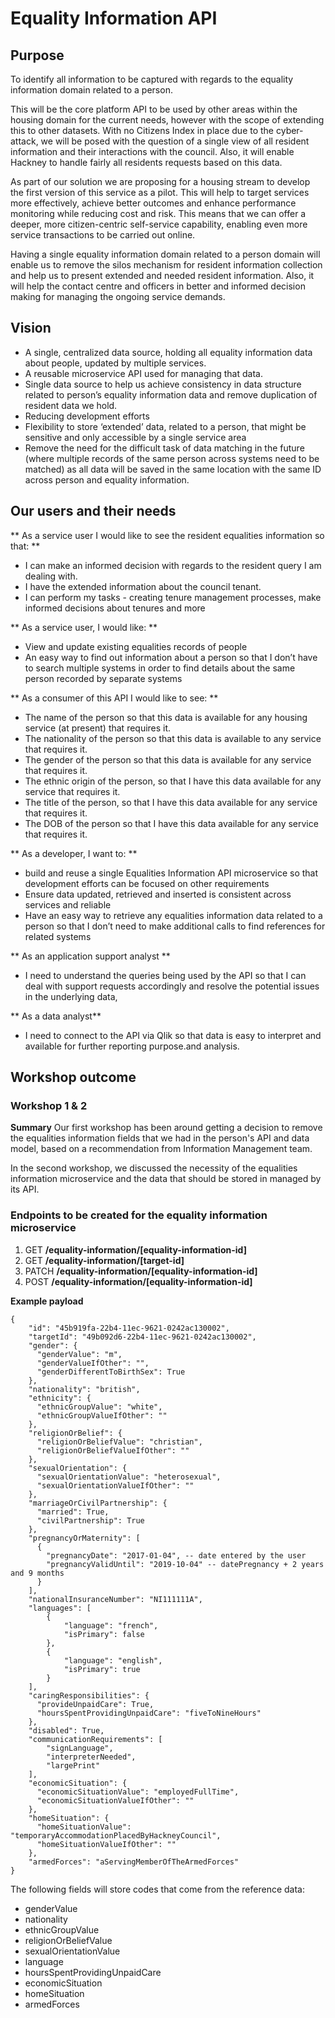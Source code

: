 # Equality Information API

## Purpose
To identify all information to be captured with regards to the equality information domain related to a person.

This will be the core platform API to be used by other areas within the housing domain for the current needs, however with the scope of extending this to other datasets. With no Citizens Index in place due to the cyber-attack, we will be posed with the question of a single view of all resident information and their interactions with the council. Also, it will enable Hackney to handle fairly all residents requests based on this data.

As part of our solution we are proposing for a housing stream to develop the first version of this service as a pilot. This will help to target services more effectively, achieve better outcomes and enhance performance monitoring while reducing cost and risk. This means that we can offer a deeper, more citizen-centric self-service capability, enabling even more service transactions to be carried out online.

Having a single equality information domain related to a person domain will enable us to remove the silos mechanism for resident information collection and help us to present extended and needed resident information. Also, it will help the contact centre and officers in better and informed decision making for managing the ongoing service demands.

## Vision
- A single, centralized data source, holding all equality information data about people, updated by multiple services.
- A reusable microservice API used for managing that data.
- Single data source to help us achieve consistency in data structure related to person’s equality information data and remove duplication of resident data we hold.
- Reducing development efforts
- Flexibility to store ‘extended’ data, related to a person, that might be sensitive and only accessible by a single service area
- Remove the need for the difficult task of data matching in the future (where multiple records of the same person across systems need to be matched) as all data will be saved in the same location with the same ID across person and equality information.

## Our users and their needs

** As a service user I would like to see the resident equalities information so that: **
- I can make an informed decision with regards to the resident query I am dealing with.
- I have the extended information about the council tenant.
- I can perform my tasks - creating tenure management processes, make informed decisions about tenures and more

** As a service user, I would like: **
- View and update existing equalities records of people
- An easy way to find out information about a person so that I don’t have to search multiple systems in order to find details about the same person recorded by separate systems

** As a consumer of this API I would like to see: **
- The name of the person so that this data is available for any housing service (at present) that requires it.
- The nationality of the person so that this data is available to any service that requires it.
- The gender of the person so that this data is available for any service that requires it.
- The ethnic origin of the person, so that I have this data available for any service that requires it.
- The title of the person, so that I have this data available for any service that requires it.
- The DOB of the person so that I have this data available for any service that requires it.

** As a developer, I want to: **
- build and reuse a single Equalities Information API microservice so that development efforts can be focused on other requirements
- Ensure data updated, retrieved and inserted is consistent across services and reliable
- Have an easy way to retrieve any equalities information data related to a person so that I don’t need to make additional calls to find references for related systems

** As an application  support analyst **
-  I need to understand the queries being used by the API so that I can deal with support requests accordingly and resolve the potential issues in the underlying data,

** As a data analyst**
-  I need to connect to the API via Qlik so that data is easy to interpret and available for further reporting purpose.and analysis.

## Workshop outcome
### Workshop 1 & 2

**Summary**
Our first workshop has been around getting a decision to remove the equalities information fields that we had in the person's API and data model, based on a recommendation from Information Management team.

In the second workshop, we discussed the necessity of the equalities information microservice and the data that should be stored in managed by its API.

### Endpoints to be created for the equality information microservice

1. GET **/equality-information/[equality-information-id]**
2. GET **/equality-information/[target-id]**
3. PATCH **/equality-information/[equality-information-id]**
4. POST **/equality-information/[equality-information-id]**

**Example payload**
```
{
    "id": "45b919fa-22b4-11ec-9621-0242ac130002",
    "targetId": "49b092d6-22b4-11ec-9621-0242ac130002",
    "gender": {
      "genderValue": "m",
      "genderValueIfOther": "",
      "genderDifferentToBirthSex": True
    },
    "nationality": "british",
    "ethnicity": {
      "ethnicGroupValue": "white",
      "ethnicGroupValueIfOther": ""
    },
    "religionOrBelief": {
      "religionOrBeliefValue": "christian",
      "religionOrBeliefValueIfOther": ""
    },
    "sexualOrientation": {
      "sexualOrientationValue": "heterosexual",
      "sexualOrientationValueIfOther": ""
    },
    "marriageOrCivilPartnership": {
      "married": True,
      "civilPartnership": True
    },
    "pregnancyOrMaternity": [
      {
        "pregnancyDate": "2017-01-04", -- date entered by the user
        "pregnancyValidUntil": "2019-10-04" -- datePregnancy + 2 years and 9 months
      }
    ],
    "nationalInsuranceNumber": "NI111111A",
    "languages": [
        {
            "language": "french",
            "isPrimary": false
        },
        {
            "language": "english",
            "isPrimary": true
        }
    ],
    "caringResponsibilities": {
      "provideUnpaidCare": True,
      "hoursSpentProvidingUnpaidCare": "fiveToNineHours"
    },
    "disabled": True,
    "communicationRequirements": [
        "signLanguage",
        "interpreterNeeded",
        "largePrint"
    ],
    "economicSituation": {
      "economicSituationValue": "employedFullTime",
      "economicSituationValueIfOther": ""
    },
    "homeSituation": {
      "homeSituationValue": "temporaryAccommodationPlacedByHackneyCouncil",
      "homeSituationValueIfOther": ""
    },
    "armedForces": "aServingMemberOfTheArmedForces"
}
```

The following fields will store codes that come from the reference data:
* genderValue
* nationality
* ethnicGroupValue
* religionOrBeliefValue
* sexualOrientationValue
* language
* hoursSpentProvidingUnpaidCare
* economicSituation
* homeSituation
* armedForces
